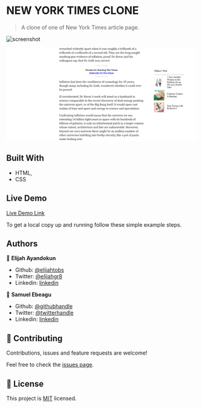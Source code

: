 # NEW YORK TIMES CLONE

> A clone of one of New York Times article page.

![screenshot](./img/nytscreenshots.png)

![screenshot](./img/nytscrnshot2.png)

## Built With

- HTML,
- CSS

## Live Demo

[Live Demo Link](https://raw.githack.com/ebeagusamuel/New-York-Times-Clone/feature-branch/index.html)

To get a local copy up and running follow these simple example steps.

## Authors

👤 **Elijah Ayandokun**

- Github: [@elijahtobs](https://github.com/elijahtobs)
- Twitter: [@elijahgr8](https://twitter.com/twitterhandle)
- Linkedin: [linkedin](https://linkedin.com/in/ayandokunelijah)

👤 **Samuel Ebeagu**

- Github: [@githubhandle](https://github.com/ebeagusamuel)
- Twitter: [@twitterhandle](https://twitter.com/ebeagu_samuel)
- Linkedin: [linkedin](https://www.linkedin.com/in/samuel-ebeagu-7b4617110/)

## 🤝 Contributing

Contributions, issues and feature requests are welcome!

Feel free to check the [issues page](issues/).

## 📝 License

This project is [MIT](lic.url) licensed.
